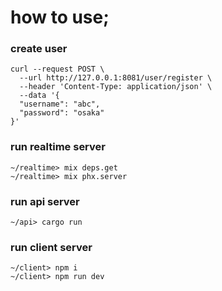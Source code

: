 # how to use;
### create user 
```
curl --request POST \
  --url http://127.0.0.1:8081/user/register \
  --header 'Content-Type: application/json' \
  --data '{
  "username": "abc",
  "password": "osaka"
}'
```
### run realtime server
```
~/realtime> mix deps.get
~/realtime> mix phx.server
```
### run api server
```
~/api> cargo run
```
### run client server
```
~/client> npm i
~/client> npm run dev
```